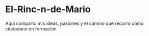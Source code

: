 # El-Rinc-n-de-Mario
Aquí comparto mis ideas, pasiones y el camino que recorro como ciudadano en formación
